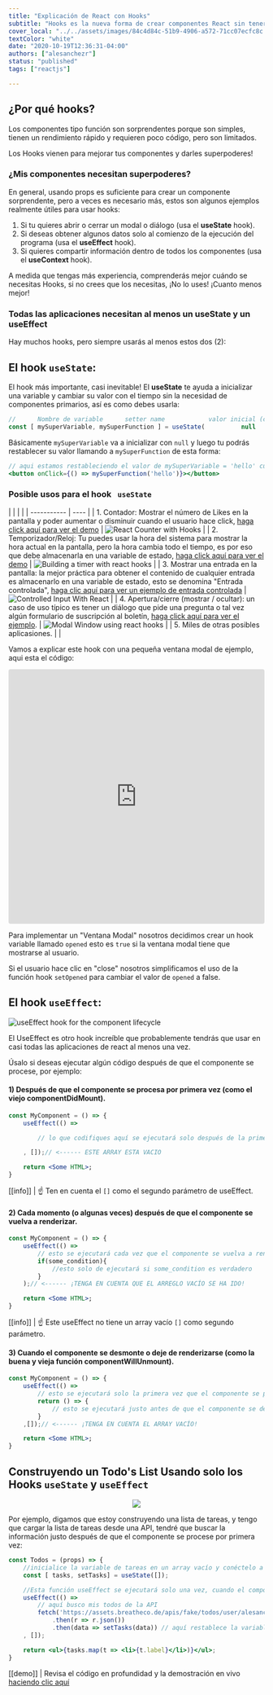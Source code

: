 ```yaml
---
title: "Explicación de React con Hooks"
subtitle: "Hooks es la nueva forma de crear componentes React sin tener que usar clases"
cover_local: "../../assets/images/84c4d84c-51b9-4906-a572-71cc07ecfc8c.jpeg"
textColor: "white"
date: "2020-10-19T12:36:31-04:00"
authors: ["alesanchezr"]
status: "published"
tags: ["reactjs"]

---
```


## ¿Por qué hooks?

Los componentes tipo función son sorprendentes porque son simples, tienen un rendimiento rápido y requieren poco código, pero son limitados.

Los Hooks vienen para mejorar tus componentes y darles superpoderes!

### ¿Mis componentes necesitan superpoderes?

En general, usando props es suficiente para crear un componente sorprendente, pero a veces es necesario más, estos son algunos ejemplos realmente útiles para usar hooks:

1. Si tu quieres abrir o cerrar un modal o diálogo (usa el **useState** hook).
2. Si deseas obtener algunos datos solo al comienzo de la ejecución del programa (usa el **useEffect** hook).
3. Si quieres compartir información dentro de todos los componentes (usa el **useContext** hook).

A medida que tengas más experiencia, comprenderás mejor cuándo se necesitas Hooks, si no crees que los necesitas, ¡No lo uses! ¡Cuanto menos mejor!

### Todas las aplicaciones necesitan al menos un <strong>useState</strong> y un <strong>useEffect</strong>

Hay muchos hooks, pero siempre usarás al menos estos dos (2):

## El hook `useState`:

El hook más importante, casi inevitable! El <strong>useState</strong> te ayuda a inicializar una variable y cambiar su valor con el tiempo sin la necesidad de componentes primarios, así es como debes usarla:
```jsx
//      Nombre de variable      setter name            valor inicial (cualquier valor)
const [ mySuperVariable, mySuperFunction ] = useState(          null        );
```

Básicamente `mySuperVariable` va a inicializar con `null` y luego tu podrás restablecer su valor llamando a `mySuperFunction` de esta forma:

```jsx
// aqui estamos restableciendo el valor de mySuperVariable = 'hello' cuando el uso hace clic en un botón
<button onClick={() => mySuperFunction('hello')}></button>
```

### Posible usos para </strong>el hook ` useState` </strong>

|  |  |  |
| ----------- | ---- |
| 1. Contador: Mostrar el número de Likes en la pantalla y poder aumentar o disminuir cuando el usuario hace click, [haga click aquí para ver el demo](https://codesandbox.io/s/wild-pond-soxu8?fontsize=14) | ![React Counter with Hooks](../../assets/images/af747595-cf02-42ca-a6bf-00c0c512ef40reactcounterhooks.gif) |
| 2. Temporizador/Reloj: Tu puedes usar la hora del sistema para mostrar la hora actual en la pantalla, pero la hora cambia todo el tiempo, es por eso que debe almacenarla en una variable de estado, [haga click aquí para ver el demo](https://codesandbox.io/s/hungry-paper-kkh7g?fontsize=14) | ![Building a timer with react hooks](../../assets/images/763d40a2-d4ea-4cf5-a2cd-dc777f71efcbtimerreacthooks.gif) |
| 3. Mostrar una entrada en la pantalla: la mejor práctica para obtener el contenido de cualquier entrada es almacenarlo en una variable de estado, esto se denomina "Entrada controlada", [haga clic aquí para ver un ejemplo de entrada controlada](https://codesandbox.io/s/brave-albattani-irhy7?fontsize=14) | ![Controlled Input With React](../../assets/images/d1347307-d440-464f-a793-7a457e9903adcontrolledinputreact.gif) |
| 4. Apertura/cierre (mostrar / ocultar): un caso de uso típico es tener un diálogo que pide una pregunta o tal vez algún formulario de suscripción al boletín, [haga click aquí para ver el ejemplo](https://codesandbox.io/s/modal-window-component-with-hooks-vb6de?fontsize=14). | ![Modal Window using react hooks](../../assets/images/03d2c2c4-f510-4088-9bb0-1665dbfe8a68modalwindowhooks.gif) |
| 5. Miles de otras posibles aplicasiones. | |

Vamos a explicar este hook con una pequeña ventana modal de ejemplo, aqui esta el código:

<iframe src="https://codesandbox.io/embed/goofy-sutherland-vb6de?fontsize=14" title="Modal with hooks" allow="geolocation; microphone; camera; midi; vr; accelerometer; gyroscope; payment; ambient-light-sensor; encrypted-media; usb" style="width:100%; height:500px; border:0; border-radius: 4px; overflow:hidden;" sandbox="allow-modals allow-forms allow-popups allow-scripts allow-same-origin"></iframe>

Para implementar un "Ventana Modal" nosotros decidimos crear un hook variable llamado `opened` esto es `true` si la ventana modal tiene que mostrarse al usuario.

Si el usuario hace clic en "close" nosotros simplificamos el uso de la función hook `setOpened` para cambiar el valor de `opened` a false.

## El hook `useEffect`:

![useEffect hook for the component lifecycle](../../assets/images/945ae0a2-2495-4955-9e9a-46fdd3efc682componentlifecyclehooks.png)

El UseEffect es otro hook increíble que probablemente tendrás que usar en casi todas las aplicaciones de react al menos una vez.

Úsalo si deseas ejecutar algún código después de que el componente se procese, por ejemplo:

#### 1) Después de que el componente se procesa por primera vez (como el viejo componentDidMount).
```jsx
const MyComponent = () => {
    useEffect(() =>

        // lo que codifiques aquí se ejecutará solo después de la primera vez que el componente se procese

    , []);// <------ ESTE ARRAY ESTA VACIO

    return <Some HTML>;
}
```
[[info]]
| :point_up: Ten en cuenta el `[]` como el segundo parámetro de useEffect.

#### 2) Cada momento (o algunas veces) después de que el componente se vuelva a renderizar.
```jsx
const MyComponent = () => {
    useEffect(() =>
        // esto se ejecutará cada vez que el componente se vuelva a renderizar
        if(some_condition){
            //esto solo de ejecutará si some_condition es verdadero
        }
    );// <------ ¡TENGA EN CUENTA QUE EL ARREGLO VACÍO SE HA IDO!

    return <Some HTML>;
}
```
[[info]]
| :point_up: Este useEffect no tiene un array vacío `[]` como segundo parámetro.

#### 3) Cuando el componente se desmonte o deje de renderizarse (como la buena y vieja función componentWillUnmount).
```jsx
const MyComponent = () => {
    useEffect(() =>
        // esto se ejecutará solo la primera vez que el componente se procese.
        return () => {
            // esto se ejecutará justo antes de que el componente se desmonte
        }
    ,[]);// <------ ¡TENGA EN CUENTA EL ARRAY VACÍO!

    return <Some HTML>;
}
```

## Construyendo un Todo's List Usando solo los Hooks `useState` y `useEffect`

<p align="center">
    <img src="../../assets/images/41f4a2be-380f-47af-acab-d479acf80921todolisthooks.gif">
</p>

Por ejemplo, digamos que estoy construyendo una lista de tareas, y tengo que cargar la lista de tareas desde una API, tendré que buscar la información justo después de que el componente se procese por primera vez:

```jsx
const Todos = (props) => {
    //inicialice la variable de tareas en un array vacío y conéctelo a la función setTasks
    const [ tasks, setTasks] = useState([]);

    //Esta función useEffect se ejecutará solo una vez, cuando el componente finalmente se cargue la primera vez.
    useEffect(() =>
        // aquí busco mis todos de la API
        fetch('https://assets.breatheco.de/apis/fake/todos/user/alesanchezr')
            .then(r => r.json())
            .then(data => setTasks(data)) // aquí restablece la variable tasks con los datos entrantes 
    , []);

    return <ul>{tasks.map(t => <li>{t.label}</li>)}</ul>;
}
```
[[demo]]
| Revisa el código en profundidad y la demostración en vivo [haciendo clic aquí](https://codesandbox.io/s/xenodochial-varahamihira-egh86?fontsize=14)
